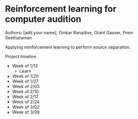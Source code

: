 # Reinforcement learning for computer audition

Authors: [add your name], Omkar Ranadive, Grant Gasser, Prem Seetharaman

Applying reinforcement learning to perform source separation.

Project timeline
- Week of 1/13
  - Learn
- Week of 1/20
- Week of 1/27
- Week of 2/03
- Week of 2/10
- Week of 2/17
- Week of 2/24
- Week of 3/02
- Week of 3/09
